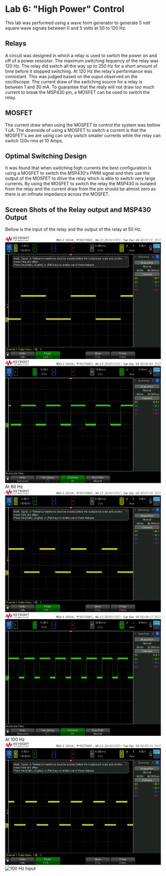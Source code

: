 # Lab 6: "High Power" Control
This lab was performed using a wave form generator to generate 5 volt square wave signals between 0 and 5 volts at 50 to 120 Hz.
## Relays
A circuit was designed in which a relay is used to switch the power on and off of a power ressistor. The maximum switching fequency of the relay was 120 Hz. The relay did switch all the way up to 250 Hz for a short amount of time before it stopped switching. At 120 Hz the relay's performance was consistant. This was judged based on the ouput observed on the oscilliscope. The current draw of the switching source for a relay is between 1 and 30 mA. To guarantee that the realy will not draw too much current to break the MSP430 pin, a MOSFET can be used to switch the relay.

## MOSFET
The current draw when using the MOSFET to control the system was bellow 1 uA. The downside of using a MOSFET to switch a current is that the MOSFET's we are using can only switch smaller currents while the relay can switch 120v rms at 10 Amps. 

## Optimal Switching Design
It was found that when switching high currents the best configuration is using a MOSFET to switch the MSP430's PWM signal and then use the output of the MOSFET to drive the relay which is able to switch very large currents. By using the MOSFET to switch the relay the MSP430 is isolated from the relay and the current draw from the pin should be almost zero as there is an infinate impedance across the MOSFET.

## Screen Shots of the Relay output and MSP430 Output
Bellow is the input of the relay and the output of the relay at 50 Hz.

![50 Hz Input](50HzRelayInput.png "50Hz Realy Input")
![50 Hz Input](50HzRelayOutput.png "50Hz Realy Output")
At 80 Hz
![80 Hz Input](80HzRelayInput.png "80Hz Realy Input")
![80 Hz Input](80HzRelayOutput.png "80Hz Realy Output")
At 100 Hz
![100 Hz Input](100HzRelayInput.png "100Hz Realy Input")
![100 Hz Input](1400HzRelayOutput.png "100Hz Realy Output")